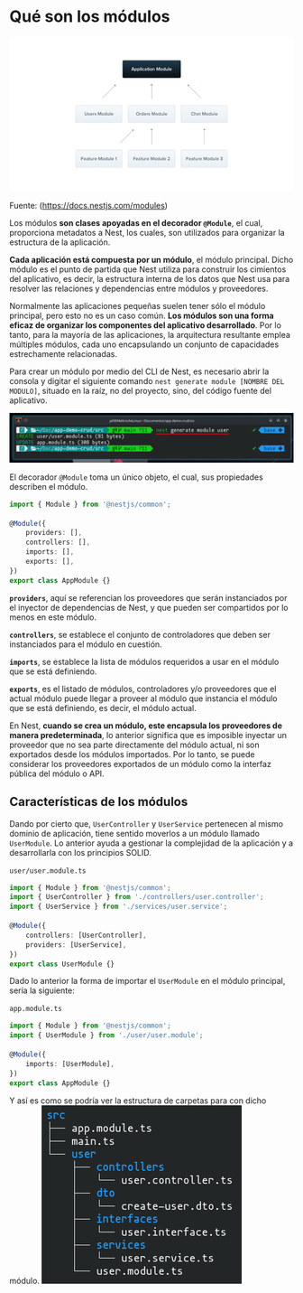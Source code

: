 # Qué son los módulos

![Diagrama de módulos](../assets/Modules_1.png "Diagrama de módulos")

Fuente: (<https://docs.nestjs.com/modules>)

Los módulos **son clases apoyadas en el decorador `@Module`**, el cual, proporciona metadatos a Nest, los cuales, son utilizados para organizar la estructura de la aplicación.

**Cada aplicación está compuesta por un módulo**, el módulo principal. Dicho módulo es el punto de partida que Nest utiliza para construir los cimientos del aplicativo, es decir, la estructura interna de los datos que Nest usa para resolver las relaciones y dependencias entre módulos y proveedores.

Normalmente las aplicaciones pequeñas suelen tener sólo el módulo principal, pero esto no es un caso común. **Los módulos son una forma eficaz de organizar los componentes del aplicativo desarrollado**. Por lo tanto, para la mayoría de las aplicaciones, la arquitectura resultante emplea múltiples módulos, cada uno encapsulando un conjunto de capacidades estrechamente relacionadas.

Para crear un módulo por medio del CLI de Nest, es necesario abrir la consola y digitar el siguiente comando `nest generate module [NOMBRE DEL MODULO]`, situado en la raíz, no del proyecto, sino, del código fuente del aplicativo.

![Generación de un módulo en consola](../assets/generar-modulo-cli.png "Generación de un módulo en consola")

El decorador `@Module` toma un único objeto, el cual, sus propiedades describen el módulo.

```typescript
import { Module } from '@nestjs/common';

@Module({
    providers: [],
    controllers: [],
    imports: [],
    exports: [],
})
export class AppModule {}
```

**`providers`**, aquí se referencian los proveedores que serán instanciados por el inyector de dependencias de Nest, y que pueden ser compartidos por lo menos en este módulo.

**`controllers`**, se establece el conjunto de controladores que deben ser instanciados para el módulo en cuestión.

**`imports`**, se establece la lista de módulos requeridos a usar en el módulo que se está definiendo.

**`exports`**, es el listado de módulos, controladores y/o proveedores que el actual módulo puede llegar a proveer al módulo que instancia el módulo que se está definiendo, es decir, el módulo actual.

En Nest, **cuando se crea un módulo, este encapsula los proveedores de manera predeterminada**, lo anterior significa que es imposible inyectar un proveedor que no sea parte directamente del módulo actual, ni son exportados desde los módulos importados. Por lo tanto, se puede considerar los proveedores exportados de un módulo como la interfaz pública del módulo o API.

## Características de los módulos

Dando por cierto que, `UserController` y `UserService` pertenecen al mismo dominio de aplicación, tiene sentido moverlos a un módulo llamado `UserModule`. Lo anterior ayuda a gestionar la complejidad de la aplicación y a desarrollarla con los principios SOLID.

`user/user.module.ts`
```typescript
import { Module } from '@nestjs/common';
import { UserController } from './controllers/user.controller';
import { UserService } from './services/user.service';

@Module({
    controllers: [UserController],
    providers: [UserService],
})
export class UserModule {}
```
Dado lo anterior la forma de importar el `UserModule` en el módulo principal, sería la siguiente:

`app.module.ts`
```typescript
import { Module } from '@nestjs/common';
import { UserModule } from './user/user.module';

@Module({
    imports: [UserModule],
})
export class AppModule {}
```

Y así es como se podría ver la estructura de carpetas para con dicho módulo.
![Estructura de carpetas](../assets/estructura_1.png "Estructura de carpetas")